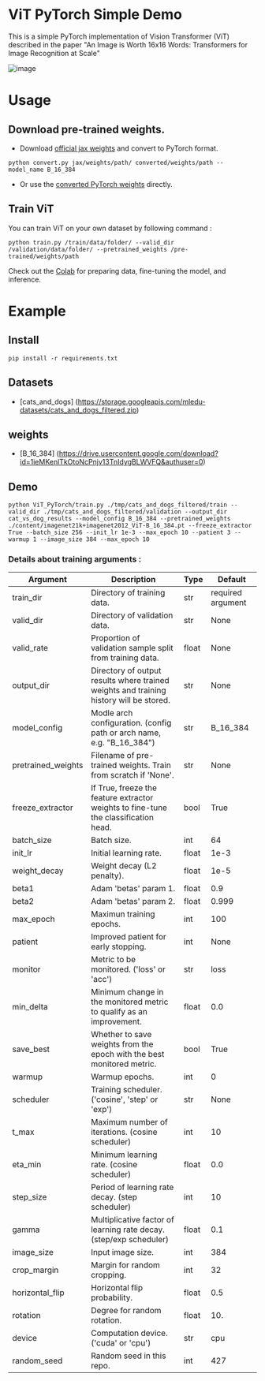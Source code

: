 # ViT PyTorch Simple Demo
This is a simple PyTorch implementation of Vision Transformer (ViT) described in the paper "An Image is Worth 16x16 Words: Transformers for Image Recognition at Scale"

![image](https://user-images.githubusercontent.com/39369205/116412646-79987880-a869-11eb-9a43-7bb6b7036015.png)


# Usage
## Download pre-trained weights.
- Download [official jax weights](https://console.cloud.google.com/storage/browser/vit_models;tab=objects?prefix=&forceOnObjectsSortingFiltering=false) and convert to PyTorch format.
```
python convert.py jax/weights/path/ converted/weights/path --model_name B_16_384
```
-  Or use the [converted PyTorch weights](https://drive.google.com/drive/folders/160hak04HM3XjmXo0HRb9YT1V2IUqMa90?usp=sharing) directly.

## Train ViT
You can train ViT on your own dataset by following command : 
```
python train.py /train/data/folder/ --valid_dir /validation/data/folder/ --pretrained_weights /pre-trained/weights/path 
```
Check out the [Colab](https://colab.research.google.com/drive/1s6SMji0U4KzyEdhhoMRaHxxWNaqpsXBZ?usp=sharing) for preparing data, fine-tuning the model, and inference.

# Example

## Install

```
pip install -r requirements.txt
```

## Datasets

- [cats_and_dogs] (https://storage.googleapis.com/mledu-datasets/cats_and_dogs_filtered.zip)

## weights

- [B_16_384] (https://drive.usercontent.google.com/download?id=1ieMKenlTkOtoNcPnjv13TnIdygBLWVFQ&authuser=0)

## Demo

```
python ViT_PyTorch/train.py ./tmp/cats_and_dogs_filtered/train --valid_dir ./tmp/cats_and_dogs_filtered/validation --output_dir cat_vs_dog_results --model_config B_16_384 --pretrained_weights ./content/imagenet21k+imagenet2012_ViT-B_16_384.pt --freeze_extractor True --batch_size 256 --init_lr 1e-3 --max_epoch 10 --patient 3 --warmup 1 --image_size 384 --max_epoch 10
```


### Details about training arguments :
Argument|Description|Type|Default
---|---|---|---
train_dir|Directory of training data.|str|required argument
valid_dir|Directory of validation data.|str|None
valid_rate|Proportion of validation sample split from training data.|float|None
output_dir|Directory of output results where trained weights and training history will be stored.|str|None
model_config|Modle arch configuration. (config path or arch name, e.g. "B_16_384")|str|B_16_384
pretrained_weights|Filename of pre-trained weights. Train from scratch if 'None'.|str|None
freeze_extractor|If True, freeze the feature extractor weights to fine-tune the classification head.|bool|True
batch_size|Batch size.|int|64
init_lr|Initial learning rate.|float|1e-3
weight_decay|Weight decay (L2 penalty).|float|1e-5
beta1|Adam 'betas' param 1.|float|0.9
beta2|Adam 'betas' param 2.|float|0.999
max_epoch|Maximun training epochs.|int|100
patient|Improved patient for early stopping.|int|None
monitor|Metric to be monitored. ('loss' or 'acc')|str|loss
min_delta|Minimum change in the monitored metric to qualify as an improvement.|float|0.0
save_best|Whether to save weights from the epoch with the best monitored metric.|bool|True
warmup|Warmup epochs.|int|0
scheduler|Training scheduler. ('cosine', 'step' or 'exp')|str|None
t_max|Maximum number of iterations. (cosine scheduler)|int|10
eta_min|Minimum learning rate. (cosine scheduler)|float|0.0
step_size|Period of learning rate decay. (step scheduler)|int|10
gamma|Multiplicative factor of learning rate decay. (step/exp scheduler)|float|0.1
image_size|Input image size.|int|384
crop_margin|Margin for random cropping.|int|32
horizontal_flip|Horizontal flip probability.|float|0.5
rotation|Degree for random rotation.|float|10.
device|Computation device. ('cuda' or 'cpu')|str|cpu
random_seed|Random seed in this repo.|int|427
